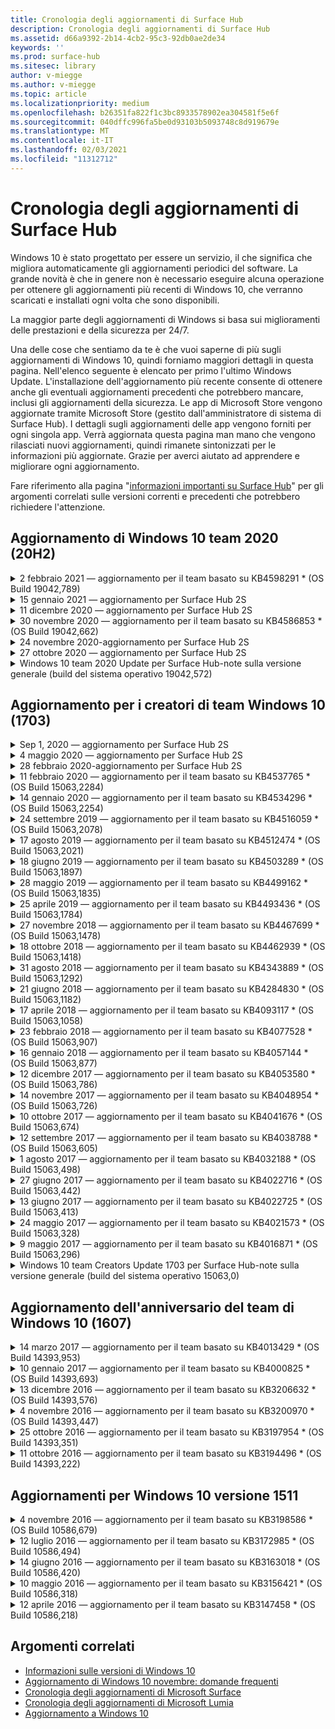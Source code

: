 ```yaml
---
title: Cronologia degli aggiornamenti di Surface Hub
description: Cronologia degli aggiornamenti di Surface Hub
ms.assetid: d66a9392-2b14-4cb2-95c3-92db0ae2de34
keywords: ''
ms.prod: surface-hub
ms.sitesec: library
author: v-miegge
ms.author: v-miegge
ms.topic: article
ms.localizationpriority: medium
ms.openlocfilehash: b26351fa822f1c3bc8933578902ea304581f5e6f
ms.sourcegitcommit: 040dffc996fa5be0d93103b5093748c8d919679e
ms.translationtype: MT
ms.contentlocale: it-IT
ms.lasthandoff: 02/03/2021
ms.locfileid: "11312712"
---
```

# Cronologia degli aggiornamenti di Surface Hub

Windows 10 è stato progettato per essere un servizio, il che significa che migliora automaticamente gli aggiornamenti periodici del software. La grande novità è che in genere non è necessario eseguire alcuna operazione per ottenere gli aggiornamenti più recenti di Windows 10, che verranno scaricati e installati ogni volta che sono disponibili.

La maggior parte degli aggiornamenti di Windows si basa sui miglioramenti delle prestazioni e della sicurezza per 24/7.

Una delle cose che sentiamo da te è che vuoi saperne di più sugli aggiornamenti di Windows 10, quindi forniamo maggiori dettagli in questa pagina. Nell'elenco seguente è elencato per primo l'ultimo Windows Update. L'installazione dell'aggiornamento più recente consente di ottenere anche gli eventuali aggiornamenti precedenti che potrebbero mancare, inclusi gli aggiornamenti della sicurezza. Le app di Microsoft Store vengono aggiornate tramite Microsoft Store (gestito dall'amministratore di sistema di Surface Hub). I dettagli sugli aggiornamenti delle app vengono forniti per ogni singola app.
Verrà aggiornata questa pagina man mano che vengono rilasciati nuovi aggiornamenti, quindi rimanete sintonizzati per le informazioni più aggiornate. Grazie per averci aiutato ad apprendere e migliorare ogni aggiornamento.

Fare riferimento alla pagina "[informazioni importanti su Surface Hub](https://support.microsoft.com/products/surface-devices/surface-hub)" per gli argomenti correlati sulle versioni correnti e precedenti che potrebbero richiedere l'attenzione.

## Aggiornamento di Windows 10 team 2020 (20H2)

<details>
<summary>2 febbraio 2021 — aggiornamento per il team basato su KB4598291 * (OS Build 19042,789)</summary>

Questo aggiornamento per Surface Hub include miglioramenti della qualità e correzioni per la sicurezza. Gli aggiornamenti principali per Surface Hub, non già descritti nella [cronologia degli aggiornamenti di Windows 10](https://support.microsoft.com/help/4581839/windows-10-update-history), includono:

* Correzione che consente la sincronizzazione del calendario con Exchange per funzionare quando l'UPN dell'account del dispositivo non è uguale al relativo SMTP.
* Aggiunge la possibilità per gli amministratori di disabilitare l'uso dell'autenticazione moderna durante la sincronizzazione del calendario con Exchange.
* Assicura che agli utenti di Surface Hub non venga chiesto di immettere le credenziali del proxy dopo che è stata abilitata la funzionalità "Usa credenziali account dispositivo".
* Risolve un problema in cui i controlli di aggiornamento di Windows Update e Store non vengono mai completati se è in uso un proxy che richiede l'autenticazione.
* Migliora l'affidabilità dell'app Connect durante gli scenari di ingestione cablata.

Fare riferimento alla guida per l' [amministratore di Surface Hub](https://docs.microsoft.com/surface-hub/) per abilitare/disabilitare le funzionalità e i servizi del dispositivo. *[KB4598291](https://support.microsoft.com/help/4598291)
</details>

<details>
<summary>15 gennaio 2021 — aggiornamento per Surface Hub 2S</summary>

Questo aggiornamento è specifico di Surface Hub 2S e fornisce gli aggiornamenti del driver e del firmware descritti di seguito:

* Aggiornamento del firmware di Surface SMC-3.93.139.0
* Aggiornamento di Surface UEFI-694.3473.768.0
</details>

<details>
<summary>11 dicembre 2020 — aggiornamento per Surface Hub 2S</summary>

Questo aggiornamento è specifico di Surface Hub 2S e fornisce gli aggiornamenti del driver e del firmware descritti di seguito:

* Aggiornamento del firmware di Surface SMC-3.92.139.0
* Aggiornamento di Surface UEFI-694.3447.768.0
</details>

<details>
<summary>30 novembre 2020 — aggiornamento per il team basato su KB4586853 * (OS Build 19042,662)</summary>

Questo aggiornamento per Surface Hub include miglioramenti della qualità e correzioni per la sicurezza. Gli aggiornamenti principali per Surface Hub, non già descritti nella [cronologia degli aggiornamenti di Windows 10](https://support.microsoft.com/help/4581839/windows-10-update-history), includono:

* Aggiornare la pagina delle impostazioni di privacy per specificare altre opzioni.
* Correzione che garantisce che la pulizia della sessione finale rimuova completamente tutti i dati correlati al cromo Edge.
* Risolve un problema in cui le riunioni già avviate non sono visualizzate nella schermata di benvenuto/Start.
* Risolve un problema con il ripristino del cloud per le impostazioni locali non en-US.
* Skype for Business
  * Migliora le prestazioni audio direzionali.
  * Riduzione del "tocco penna" quando si usa la penna durante le chiamate Skype for business.
* Migliora l'affidabilità quando si entra in un programma Windows Insider.
* Migliora l'affidabilità di Windows Team Shell.

Fare riferimento alla guida per l' [amministratore di Surface Hub](https://docs.microsoft.com/surface-hub/) per abilitare/disabilitare le funzionalità e i servizi del dispositivo. *[KB4586853](https://support.microsoft.com/help/4586853)
</details>

<details>
<summary>24 novembre 2020-aggiornamento per Surface Hub 2S</summary>

Questo aggiornamento è specifico di Surface Hub 2S e fornisce gli aggiornamenti del driver e del firmware descritti di seguito:

* Aggiornamento del firmware di Surface SMC-3.91.139.0
  * Migliorare l'affidabilità di standby connessa.
* Aggiornamento del firmware per Surface Touch-3.91.139.0
  * Migliorare la risposta al tocco di standby connessa.
* Aggiornamento del firmware audio di Surface USB-3.91.139.0
* Aggiornamento del firmware della penna di superficie-3.91.139.0
</details>

<details>
<summary>27 ottobre 2020 — aggiornamento per Surface Hub 2S</summary>

Questo aggiornamento è specifico di Surface Hub 2S e fornisce gli aggiornamenti del driver e del firmware descritti di seguito:

* Aggiornamento del firmware dell'aggregatore di Surface System-4.14.139.0
* Aggiornamento di Surface UEFI-694.3386.768.0
</details>

<details>
<summary>Windows 10 team 2020 Update per Surface Hub-note sulla versione generale (build del sistema operativo 19042,572)</summary>

Questo aggiornamento per Surface Hub include miglioramenti della qualità e correzioni per la sicurezza. Gli aggiornamenti delle chiavi di Surface Hub, non già descritti nella [cronologia degli aggiornamenti di Windows 10](https://support.microsoft.com/help/4581839/windows-10-update-history), sono indicati nella pagina "Novità di[windows 10 team 2020 Update](https://docs.microsoft.com/surface-hub/surface-hub-2020-update-whats-new)".

Per altre informazioni sulla disponibilità degli aggiornamenti per area geografica, metodo di distribuzione e tipo di dispositivo, vedere la pagina "[installare Windows 10 Team 2020 Update](https://docs.microsoft.com/surface-hub/surface-hub-2020-update)".
</details>

## Aggiornamento per i creatori di team Windows 10 (1703)

<details>
<summary>Sep 1, 2020 — aggiornamento per Surface Hub 2S</summary>

Questo aggiornamento è specifico di Surface Hub 2S e fornisce gli aggiornamenti del driver e del firmware descritti di seguito:

* Aggiornamento del firmware di Surface SMC-1.177.139.0
  * Migliora gli scenari di ripristino del campo.
* Aggiornamento del firmware di Surface SSD-5.14.139.0
  * Migliora la stabilità del sistema.
* Driver hub di Surface Serial-9.40.139.0
  * Migliora la stabilità del sistema.
</details>

<details>
<summary>4 maggio 2020 — aggiornamento per Surface Hub 2S</summary>

Questo aggiornamento è specifico di Surface Hub 2S e fornisce gli aggiornamenti del driver e del firmware descritti di seguito:

* Driver audio per Surface USB-15.3.6.0
  * Migliora le prestazioni audio direzionali.
* Driver audio per la visualizzazione Intel (R)-10.27.0.5
  * Migliora gli scenari di condivisione dello schermo.
* Driver di grafica Intel (R)-26.20.100.7263
  * Migliora la stabilità del sistema.
* Driver di sistema Surface-1.7.139.0
  * Migliora la stabilità del sistema.
* Aggiornamento del firmware di Surface SMC-1.176.139.0
  * Migliora la stabilità del sistema.
</details>

<details>
<summary>28 febbraio 2020-aggiornamento per Surface Hub 2S</summary>

Questo aggiornamento è specifico di Surface Hub 2S e fornisce gli aggiornamenti del driver e del firmware descritti di seguito:

* Driver di integrazione della superficie-13.46.139.0 
  * Migliora gli scenari di luminosità dello schermo.
* Driver di interfaccia di Intel (R) Management Engine-1914.12.0.1256
  * Migliora la stabilità del sistema.
* Aggiornamento del firmware di Surface SMC-1.161.139.0
  * Migliora le prestazioni della batteria della penna.
* Aggiornamento di Surface UEFI-694.2938.768.0
  * Migliora la stabilità del sistema.
</details>

<details>
<summary>11 febbraio 2020 — aggiornamento per il team basato su KB4537765 * (OS Build 15063,2284)</summary>

Questo aggiornamento per Surface Hub include miglioramenti della qualità e correzioni per la sicurezza. Gli aggiornamenti principali per Surface Hub, non già descritti nella [cronologia degli aggiornamenti di Windows 10](https://support.microsoft.com/help/4018124/windows-10-update-history), includono:

* Risolve un problema in cui l'hub 2S non può essere sentito bene dagli altri partecipanti durante le chiamate Skype for business.
* Migliora l'affidabilità per alcuni scenari di utilizzo della lingua araba, ebraica e di altro linguaggio RTL in Surface Hub.

Fare riferimento alla guida per l' [amministratore di Surface Hub](https://docs.microsoft.com/surface-hub/) per abilitare/disabilitare le funzionalità e i servizi del dispositivo.
*[KB4537765](https://support.microsoft.com/help/4537765)
</details>

<details>
<summary>14 gennaio 2020 — aggiornamento per il team basato su KB4534296 * (OS Build 15063,2254)</summary>

Questo aggiornamento per Surface Hub include miglioramenti della qualità e correzioni per la sicurezza. Gli aggiornamenti principali per Surface Hub, non già descritti nella [cronologia degli aggiornamenti di Windows 10](https://support.microsoft.com/help/4018124/windows-10-update-history), includono:

* Risolve un problema con la raccolta di log per Microsoft Surface Hub 2S.

Fare riferimento alla guida per l' [amministratore di Surface Hub](https://docs.microsoft.com/surface-hub/) per abilitare/disabilitare le funzionalità e i servizi del dispositivo.
*[KB4534296](https://support.microsoft.com/help/4534296)
</details>

<details>
<summary>24 settembre 2019 — aggiornamento per il team basato su KB4516059 * (OS Build 15063,2078)</summary>

Questo aggiornamento per Surface Hub include miglioramenti della qualità e correzioni per la sicurezza. Gli aggiornamenti principali per Surface Hub, non già descritti nella [cronologia degli aggiornamenti di Windows 10](https://support.microsoft.com/help/4018124/windows-10-update-history), includono:

 * Aggiornare la pagina impostazioni di ripristino di Surface Hub 2S per riflettere accuratamente le opzioni di ripristino.
 * Aggiornare la schermata iniziale di Surface Hub 2S per migliorare la riconoscibilità del dispositivo.
 * È stato risolto un problema con la visualizzazione in modo non corretto dello sfondo di Windows Team Shell.
 * È stato risolto un problema con la persistenza del layout del menu Start quando è stato configurato tramite MDM.
 * È stato risolto un problema in Microsoft Edge che si verifica quando si esplorano alcuni siti Web interni.
 * È stato risolto un problema in Skype for business che si verifica quando si presenta in modalità schermo intero.

Fare riferimento alla guida per l' [amministratore di Surface Hub](https://docs.microsoft.com/surface-hub/) per abilitare/disabilitare le funzionalità e i servizi del dispositivo.
*[KB4503289](https://support.microsoft.com/help/4503289)
</details>

<details>
<summary>17 agosto 2019 — aggiornamento per il team basato su KB4512474 * (OS Build 15063,2021)</summary>

Questo aggiornamento per Surface Hub include miglioramenti della qualità e correzioni per la sicurezza. Gli aggiornamenti principali per Surface Hub, non già descritti nella [cronologia degli aggiornamenti di Windows 10](https://support.microsoft.com/help/4018124/windows-10-update-history), includono:

 * Assicura che il video su Hub 2S sia impostato su "Duplica".
 * Migliora l'affidabilità per alcuni scenari di utilizzo della lingua araba in Surface Hub.

Fare riferimento alla guida per l' [amministratore di Surface Hub](https://docs.microsoft.com/surface-hub/) per abilitare/disabilitare le funzionalità e i servizi del dispositivo.
*[KB4503289](https://support.microsoft.com/help/4503289)
 </details>

<details>
<summary>18 giugno 2019 — aggiornamento per il team basato su KB4503289 * (OS Build 15063,1897)</summary>

Questo aggiornamento per Surface Hub include miglioramenti della qualità e correzioni per la sicurezza. Gli aggiornamenti principali per Surface Hub, non già descritti nella [cronologia degli aggiornamenti di Windows 10](https://support.microsoft.com/help/4018124/windows-10-update-history), includono:

* Risolve un problema che impedisce a un utente di accedere a un dispositivo Microsoft Surface Hub con un account di Azure Active Directory. Questo problema si verifica perché una sessione precedente non è terminata correttamente.
* Aggiunge il supporto per le connessioni TLS 1,2 ai provider di identità e Exchange negli scenari di configurazione dell'account del dispositivo.
* Correzioni per migliorare l'affidabilità dell'app di diagnostica hardware in hub 2S. 
* Correzione per migliorare la coerenza dell'esperienza di configurazione della prima esecuzione in hub 2S. 

Fare riferimento alla guida per l' [amministratore di Surface Hub](https://docs.microsoft.com/surface-hub/) per abilitare/disabilitare le funzionalità e i servizi del dispositivo.
*[KB4503289](https://support.microsoft.com/help/4503289)
</details>

<details>
<summary>28 maggio 2019 — aggiornamento per il team basato su KB4499162 * (OS Build 15063,1835)</summary>

Questo aggiornamento per Surface Hub include miglioramenti della qualità e correzioni per la sicurezza. Gli aggiornamenti principali per Surface Hub, non già descritti nella [cronologia degli aggiornamenti di Windows 10](https://support.microsoft.com/help/4018124/windows-10-update-history), includono:

* Assicura che agli utenti di Surface Hub non venga chiesto di immettere le credenziali del proxy dopo che è stata abilitata la funzionalità "Usa credenziali account dispositivo".
* Risolve un problema in cui le connessioni Skype non riescono periodicamente perché l'audio/video non usa il proxy corretto.
* Aggiunge il supporto per TLS 1,2 in Skype for business.
* Risolve un errore di connessione SIP nel client Skype quando il server Skype ha disabilitato TLS 1,0 o TLS 1,1.

Fare riferimento alla guida per l' [amministratore di Surface Hub](https://docs.microsoft.com/surface-hub/) per abilitare/disabilitare le funzionalità e i servizi del dispositivo.
*[KB4499162](https://support.microsoft.com/help/4499162)
</details>

<details>
<summary>25 aprile 2019 — aggiornamento per il team basato su KB4493436 * (OS Build 15063,1784)</summary>

Questo aggiornamento per Surface Hub include miglioramenti della qualità e correzioni per la sicurezza. Gli aggiornamenti principali per Surface Hub, non già descritti nella [cronologia degli aggiornamenti di Windows 10](https://support.microsoft.com/help/4018124/windows-10-update-history), includono:

* Risolve i problemi di sincronizzazione video e audio con alcuni dispositivi USB connessi all'hub Surface.

Fare riferimento alla guida per l' [amministratore di Surface Hub](https://docs.microsoft.com/surface-hub/) per abilitare/disabilitare le funzionalità e i servizi del dispositivo.
*[KB4493436](https://support.microsoft.com/help/4493436)
</details>

<details>
<summary>27 novembre 2018 — aggiornamento per il team basato su KB4467699 * (OS Build 15063,1478)</summary>

Questo aggiornamento per Surface Hub include miglioramenti della qualità e correzioni per la sicurezza. Gli aggiornamenti principali per Surface Hub, non già descritti nella [cronologia degli aggiornamenti di Windows 10](https://support.microsoft.com/help/4018124/windows-10-update-history), includono:

* Risolve un problema che impedisce ad alcuni utenti di Signing-In di "riunioni e file personali".

Fare riferimento alla guida per l' [amministratore di Surface Hub](https://docs.microsoft.com/surface-hub/) per abilitare/disabilitare le funzionalità e i servizi del dispositivo.
*[KBKB4467699](https://support.microsoft.com/help/KB4467699)
</details>

<details>
<summary>18 ottobre 2018 — aggiornamento per il team basato su KB4462939 * (OS Build 15063,1418)</summary>

Questo aggiornamento per Surface Hub include miglioramenti della qualità e correzioni per la sicurezza. Gli aggiornamenti principali per Surface Hub, non già descritti nella [cronologia degli aggiornamenti di Windows 10](https://support.microsoft.com/help/4018124/windows-10-update-history), includono:

* Correzioni per Skype for business: 
  * Risolve il problema di connessione Skype for business durante la ripresa da Sleep
  * Risolve il problema della connessione di rete Skype for business, quando il dispositivo è connesso a Internet
  * Risolve l'arresto anomalo di Skype for business durante la ricerca di utenti dalla directory
* Risolve il problema in cui l'hub riporta erroneamente "nessuna connessione Internet" in ambienti proxy aziendali.
* È stata implementata una funzionalità che consente ai clienti di eseguire l'operazione in una nuova esperienza lavagna.

Fare riferimento alla guida per l' [amministratore di Surface Hub](https://docs.microsoft.com/surface-hub/) per abilitare/disabilitare le funzionalità e i servizi del dispositivo.
*[KB4462939](https://support.microsoft.com/help/4462939)
</details>

<details>
<summary>31 agosto 2018 — aggiornamento per il team basato su KB4343889 * (OS Build 15063,1292)</summary>

Questo aggiornamento per Surface Hub include miglioramenti della qualità e correzioni per la sicurezza. Gli aggiornamenti principali per Surface Hub, non già descritti nella [cronologia degli aggiornamenti di Windows 10](https://support.microsoft.com/help/4018124/windows-10-update-history), includono:

* Aggiunge il supporto per Microsoft Teams
* Risolve il problema di gestione delle attività con la registrazione di Intune
* Consente agli amministratori di disabilitare la messaggistica istantanea e i servizi di posta elettronica per l'hub
* Ulteriori correzioni di bug e miglioramenti dell'affidabilità per l'app di Surface Hub Skype for business

Fare riferimento alla guida per l' [amministratore di Surface Hub](https://docs.microsoft.com/surface-hub/) per abilitare/disabilitare le funzionalità e i servizi del dispositivo.
*[KB4343889](https://support.microsoft.com/help/4343889)
</details>

<details>
<summary>21 giugno 2018 — aggiornamento per il team basato su KB4284830 * (OS Build 15063,1182)</summary>

Questo aggiornamento per Surface Hub include miglioramenti della qualità e correzioni per la sicurezza. Gli aggiornamenti principali per Surface Hub, non già descritti nella [cronologia degli aggiornamenti di Windows 10](https://support.microsoft.com/help/4018124/windows-10-update-history), includono:

* Modifica della telemetria per il supporto dei requisiti di PILR in EMEA

Fare riferimento alla guida per l' [amministratore di Surface Hub](https://docs.microsoft.com/surface-hub/) per abilitare/disabilitare le funzionalità e i servizi del dispositivo.
*[KB4284830](https://support.microsoft.com/help/KB4284830)
</details>

<details>
<summary>17 aprile 2018 — aggiornamento per il team basato su KB4093117 * (OS Build 15063,1058)</summary>

Questo aggiornamento per Surface Hub include miglioramenti della qualità e correzioni per la sicurezza. Gli aggiornamenti principali per Surface Hub, non già descritti nella [cronologia degli aggiornamenti di Windows 10](https://support.microsoft.com/help/4018124/windows-10-update-history), includono:

* Risolve un problema di proiezione cablata
* Abilita l'aggiornamento in blocco per determinati criteri MDM (Mobile Device Management)
* Risolve il problema con il telefono con chiamate internazionali
* Risolvere i problemi di risoluzione delle immagini quando 2 hub di Surface si uniscono alla stessa riunione
* Risolve l'errore di gestione dei certificati OMS (Operations Management Suite)
* Risolve un problema di sicurezza quando si pulisce alla fine di una sessione
* Indirizzi Miracast problema, quando Surface Hub viene specificato per i canali da 149 a 165
  * I canali da 149 a 165 continueranno a essere inutilizzabili in Europa, Giappone o Israele a causa di normative governative regionali

Fare riferimento alla guida per l' [amministratore di Surface Hub](https://docs.microsoft.com/surface-hub/) per abilitare/disabilitare le funzionalità e i servizi del dispositivo.
*[KB4093117](https://support.microsoft.com/help/4093117)
</details>

<details>
<summary>23 febbraio 2018 — aggiornamento per il team basato su KB4077528 * (OS Build 15063,907)</summary>

Questo aggiornamento per Surface Hub include miglioramenti della qualità e correzioni per la sicurezza. Gli aggiornamenti principali per Surface Hub, non già descritti nella [cronologia degli aggiornamenti di Windows 10](https://support.microsoft.com/help/4018124/windows-10-update-history), includono:

* Risolto un problema per cui le impostazioni MDM non venivano applicate correttamente
* Processo di pulizia migliorato

Fare riferimento alla guida per l' [amministratore di Surface Hub](https://docs.microsoft.com/surface-hub/) per abilitare/disabilitare le funzionalità e i servizi del dispositivo.
*[KB4077528](https://support.microsoft.com/help/4077528)
</details>

<details>
<summary>16 gennaio 2018 — aggiornamento per il team basato su KB4057144 * (OS Build 15063,877)</summary>

Questo aggiornamento per Surface Hub include miglioramenti della qualità e correzioni per la sicurezza. Gli aggiornamenti principali per Surface Hub, non già descritti nella [cronologia degli aggiornamenti di Windows 10](https://support.microsoft.com/help/4018124/windows-10-update-history), includono:

* Aggiunge la possibilità di gestire il layout di riquadro del menu Start tramite MDM
* Correzione di bug MDM sulla configurazione della rotazione delle password

Fare riferimento alla guida per l' [amministratore di Surface Hub](https://docs.microsoft.com/surface-hub/) per abilitare/disabilitare le funzionalità e i servizi del dispositivo.
*[KB4057144](https://support.microsoft.com/help/4057144)
</details>

<details>
<summary>12 dicembre 2017 — aggiornamento per il team basato su KB4053580 * (OS Build 15063,786)</summary>

Questo aggiornamento per Surface Hub include miglioramenti della qualità e correzioni per la sicurezza. Gli aggiornamenti principali per Surface Hub, non già descritti nella [cronologia degli aggiornamenti di Windows 10](https://support.microsoft.com/help/4018124/windows-10-update-history), includono:

* Risolve i flash video della fotocamera (strappi o sfarfallio) durante le chiamate Skype for business
* Risolve il problema di ID SSD centro notifiche

Fare riferimento alla guida per l' [amministratore di Surface Hub](https://docs.microsoft.com/surface-hub/) per abilitare/disabilitare le funzionalità e i servizi del dispositivo.
*[KB4053580](https://support.microsoft.com/help/4053580)
</details>

<details>
<summary>14 novembre 2017 — aggiornamento per il team basato su KB4048954 * (OS Build 15063,726)</summary>

Questo aggiornamento per Surface Hub include miglioramenti della qualità e correzioni per la sicurezza. Gli aggiornamenti principali per Surface Hub, non già descritti nella [cronologia degli aggiornamenti di Windows 10](https://support.microsoft.com/help/4018124/windows-10-update-history), includono:

* Aggiornamento delle funzionalità che consente ai clienti di abilitare l'autenticazione di rete cablata 802.1 x usando i criteri MDM.
* Un aggiornamento delle caratteristiche che consente agli utenti di selezionare dinamicamente un'applicazione di loro scelta quando si apre un file.
* Correzione che garantisce che la pulizia della sessione finale rimuova completamente tutte le connessioni tra l'account dell'utente e il dispositivo.
* Correzione delle prestazioni che migliora il tempo di pulizia e il tempo di connessione Miracast.
* Introduce un facile utilizzo dell'autenticazione durante le riunioni ad-Garrett.
* Correzione che consente ai componenti del servizio di usare lo stesso proxy configurato in tutto il dispositivo.
* Riduce e protegge in modo più completo la telemetria trasmessa dal dispositivo, riducendo l'utilizzo della larghezza di banda.
* Consente a una funzionalità che consente agli utenti di inviare un feedback a Microsoft dopo la conclusione di una riunione.

Fare riferimento alla guida per l' [amministratore di Surface Hub](https://docs.microsoft.com/surface-hub/) per abilitare/disabilitare le funzionalità e i servizi del dispositivo.
*[KB4048954](https://support.microsoft.com/help/4048954)
</details>

<details>
<summary>10 ottobre 2017 — aggiornamento per il team basato su KB4041676 * (OS Build 15063,674)</summary>

Questo aggiornamento per Surface Hub include miglioramenti della qualità e correzioni per la sicurezza. Gli aggiornamenti principali per Surface Hub, non già descritti nella [cronologia degli aggiornamenti di Windows 10](https://support.microsoft.com/help/4018124/windows-10-update-history), includono:

* Skype for Business
  * Risolve il problema che richiede il riavvio di un dispositivo durante la ripresa dal sonno.
  * Risolve un problema per cui i contatti esterni non sono stati risolti tramite l'account Hub Skype online.
* PowerPoint
  * Risolve un problema in cui alcune presentazioni di PowerPoint non si proiettano in hub.
* Generale
  * Risolvere il problema per cui non è stato possibile disabilitare la porta USB dall'amministratore di sistema.

*[KB4041676](https://support.microsoft.com/help/4041676)
</details>

<details>
<summary>12 settembre 2017 — aggiornamento per il team basato su KB4038788 * (OS Build 15063,605) </summary>

Questo aggiornamento per Surface Hub include miglioramenti della qualità e correzioni per la sicurezza. Gli aggiornamenti principali per Surface Hub, non già descritti nella [cronologia degli aggiornamenti di Windows 10](https://support.microsoft.com/help/4018124/windows-10-update-history), includono:

* Sicurezza
  * Risolve il problema con BitLocker quando il dispositivo viene riattivato dalla sospensione.
* Generale
  * Riduce la frequenza/quantità di telemetria per l'integrità del dispositivo e migliora le prestazioni del sistema.
  * Risolve un problema che impediva al dispositivo di raccogliere i registri di sistema.

*[KB4038788](https://support.microsoft.com/help/4038788)
</details>

<details>
<summary>1 agosto 2017 — aggiornamento per il team basato su KB4032188 * (OS Build 15063,498)</summary>

* Skype for Business 
  * Risolve il problema Sign-In di Skype for business, che richiedono Riprova o riavvia il sistema.
  * Risolve il tempo di riunione di Skype for business che viene visualizzato in modo non corretto.
  * Correzioni per migliorare l'affidabilità degli hub di Surface per Skype for business.

*[KB4032188](https://support.microsoft.com/help/4032188)
</details>

<details>
<summary>27 giugno 2017 — aggiornamento per il team basato su KB4022716 * (OS Build 15063,442)</summary>

Questo aggiornamento per Surface Hub include miglioramenti della qualità e correzioni per la sicurezza. Gli aggiornamenti principali per Surface Hub, non già descritti nella [cronologia degli aggiornamenti di Windows 10](https://support.microsoft.com/help/4018124/windows-10-update-history), includono:

* L'indirizzo del driver NVIDIA si arresta in modo anomalo e può richiedere il blocco di Surface Hub di 84, che richiede un riavvio manuale.
* Risolto un problema per cui alcune app non vengono avviate in un hub di Surface di 84.

*[KB4022716](https://support.microsoft.com/help/4022716)
</details>

<details>
<summary>13 giugno 2017 — aggiornamento per il team basato su KB4022725 * (OS Build 15063,413)</summary>

Questo aggiornamento per Surface Hub include miglioramenti della qualità e correzioni per la sicurezza. Gli aggiornamenti principali per Surface Hub, non già descritti nella [cronologia degli aggiornamenti di Windows 10](https://support.microsoft.com/help/4018124/windows-10-update-history), includono:

* Generale
  * Problemi di eliminazione dell'input penna risolti con le penne
  * Risolto il problema causando il tempo esteso alla riunione "cleanup"

*[KB4022725](https://support.microsoft.com/help/4022725)
</details>

<details>
<summary>24 maggio 2017 — aggiornamento per il team basato su KB4021573 * (OS Build 15063,328)</summary>

Questo aggiornamento per Surface Hub include miglioramenti della qualità e correzioni per la sicurezza. Gli aggiornamenti principali per Surface Hub, non già descritti nella [cronologia degli aggiornamenti di Windows 10](https://support.microsoft.com/help/4018124/windows-10-update-history), includono:

* Generale
  * Problema risolto con la conservazione delle impostazioni proxy durante il problema di aggiornamento

*[KB4021573](https://support.microsoft.com/help/4021573)
</details>

<details>
<summary>9 maggio 2017 — aggiornamento per il team basato su KB4016871 * (OS Build 15063,296)</summary>

Questo aggiornamento per Surface Hub include miglioramenti della qualità e correzioni per la sicurezza. Gli aggiornamenti principali per Surface Hub, non già descritti nella [cronologia degli aggiornamenti di Windows 10](https://support.microsoft.com/help/4018124/windows-10-update-history), includono:

* Generale
  * Problema del ciclo di sospensione/riattivazione risolto
  * Risolti diversi problemi di ripristino e recupero
  * Problema della scheda cronologia aggiornamenti risolti
  * Problema di avvio del servizio Miracast risolto
* App
  * Errore di aggiornamento pacchetto dell'app risolto

*[KB4016871](https://support.microsoft.com/help/4016871)
</details>

<details>
<summary>Windows 10 team Creators Update 1703 per Surface Hub-note sulla versione generale (build del sistema operativo 15063,0)</summary>

Questo aggiornamento per Surface Hub include miglioramenti della qualità e correzioni per la sicurezza. Gli aggiornamenti principali per Surface Hub, non già descritti nella [cronologia degli aggiornamenti di Windows 10](https://support.microsoft.com/help/4018124/windows-10-update-history), includono:

* Evoluzione dell'esperienza dello schermo di grandi dimensioni 
  * È stato migliorato il carosello delle riunioni in benvenuto e inizio
  * Partecipare alle riunioni e terminare la sessione direttamente dal menu Start
  * Le app possono usare più dello schermo durante una sessione
  * Controlli Skype semplificati
  * Meccanismi migliorati per fornire feedback
* Accedere al contenuto personale *
  * Single Sign-on personale da Welcome o Start
  * Partecipare alle riunioni e terminare la sessione direttamente dal menu Start
  * Accedere ai file personali tramite OneDrive for business direttamente dall'inizio
  * Accesso a un partecipante prepopolato
  * Flussi di autenticazione semplificati con l'app "Authenticator" * *
* Distribuzione & gestibilità 
  * Esperienza di configurazione semplificata tramite il provisioning bulk
  * Servizio recupero dispositivi basato su cloud
  * Supporto del certificato client aziendale
  * Supporto delle credenziali proxy migliorate
  * Supporto della configurazione di Skype Quality of Service (QoS) aggiunto e/Improved
  * Aggiunta della possibilità di impostare il volume di dispositivo predefinito nelle impostazioni
  * Supporto MDM migliorato per [le impostazioni](https://docs.microsoft.com/surface-hub/remote-surface-hub-management) di Surface Hub
* Sicurezza migliorata 
  * Aggiunta della possibilità di limitare le unità USB solo a BitLocker
  * Aggiunta della possibilità di disabilitare le porte USB tramite MDM
  * Aggiunta la possibilità di disabilitare la funzionalità "Riprendi sessione" in timeout
  * Aggiunta del supporto 802.1 x cablato
* Audio e proiezione
  * Miglioramenti del Dolby audio "Human speaker"
  * Riduci "tocco penna" quando si usa la penna durante le chiamate Skype for business
  * Aggiunto il supporto per le connessioni di infrastruttura Miracast
* Correzioni di affidabilità e prestazioni
  * Risolti diversi problemi di ripristino e recupero
  * Problema di autenticazione di Exchange Hub risolto quando si utilizzano i certificati client
  * Migliorata Wi-Fi la connessione di rete e la stabilità delle credenziali
  * Risolto il problema dell'audio Miracast e della sincronizzazione durante la riproduzione di video
  * Impostazione inclusa per disabilitare il comportamento di connessione automatica

* La funzionalità Single Sign-in richiede l'uso di Office365 e OneDrive for business * * fare riferimento alla guida per gli amministratori per i requisiti di servizio

</details>

## Aggiornamento dell'anniversario del team di Windows 10 (1607)

<details>
<summary>14 marzo 2017 — aggiornamento per il team basato su KB4013429 * (OS Build 14393,953)</summary>

Questo aggiornamento per Surface Hub include miglioramenti della qualità e correzioni per la sicurezza. Gli aggiornamenti principali per Surface Hub, non già descritti nella [cronologia degli aggiornamenti di Windows 10](https://support.microsoft.com/help/4018124/windows-10-update-history), includono:

* Generale
  * Correzione della sicurezza per Esplora file per impedire l'esplorazione di percorsi di file con restrizioni
* Skype for Business
  * Correggere la latenza durante la condivisione dello schermo basata su desktop remoto

*[KB4013429](https://support.microsoft.com/help/4013429)
</details>

<details>
<summary>10 gennaio 2017 — aggiornamento per il team basato su KB4000825 * (OS Build 14393,693)</summary>

Questo aggiornamento per Surface Hub include miglioramenti della qualità e correzioni per la sicurezza. Gli aggiornamenti principali per Surface Hub, non già descritti nella [cronologia degli aggiornamenti di Windows 10](https://support.microsoft.com/help/4018124/windows-10-update-history), includono:

* Abilitazione della selezione dei layout di tastiera di 106/109 per l'uso con le tastiere giapponesi fisiche

*[KB4000825](https://support.microsoft.com/help/4000825)
</details>

<details>
<summary>13 dicembre 2016 — aggiornamento per il team basato su KB3206632 * (OS Build 14393,576)</summary>

Questo aggiornamento per Surface Hub include miglioramenti della qualità e correzioni per la sicurezza. Gli aggiornamenti principali per Surface Hub, non già descritti nella [cronologia degli aggiornamenti di Windows 10](https://support.microsoft.com/help/4018124/windows-10-update-history), includono:

* Risolve il problema della distorsione audio della connessione cablata

*[KB3206632](https://support.microsoft.com/help/3206632)
</details>

<details>
<summary>4 novembre 2016 — aggiornamento per il team basato su KB3200970 * (OS Build 14393,447)</summary>

Questo aggiornamento per l'aggiornamento dell'anniversario del team di Windows 10 (versione 1607) per Surface Hub include miglioramenti della qualità e correzioni della sicurezza. Gli aggiornamenti principali per Surface Hub, non già descritti nella [cronologia degli aggiornamenti di Windows 10](https://support.microsoft.com/help/4018124/windows-10-update-history), includono:

* Correzioni di bug di Skype for business per migliorare l'affidabilità

*[KB3200970](https://support.microsoft.com/help/3200970)
</details>

<details>
<summary>25 ottobre 2016 — aggiornamento per il team basato su KB3197954 * (OS Build 14393,351)</summary>

Questo aggiornamento per Surface Hub include miglioramenti della qualità e correzioni per la sicurezza. Gli aggiornamenti principali per Surface Hub, non già descritti nella [cronologia degli aggiornamenti di Windows 10](https://support.microsoft.com/help/4018124/windows-10-update-history), includono:

* Abilitazione della nuova funzionalità Sleep in OS e BIOS per ridurre il consumo di energia dell'hub Surface e migliorare l'affidabilità a lungo termine
* Generale
  * Risolve gli scenari in cui la tastiera su schermo a volte non viene visualizzata
  * Risolve il turno di applicazione lavagna che si verifica occasionalmente durante l'apertura di una riunione pianificata
  * Risolve il problema che impedisce agli amministratori di modificare la password di amministratore locale, dopo che il dispositivo è stato reimpostato
  * Problema di risoluzione del BIOS modifica con il rilevamento della barra di stato durante il ripristino del dispositivo
  * Aggiornamento UEFI per risolvere i problemi di spegnimento

*[KB3197954](https://support.microsoft.com/help/3197954)
</details>

<details>
<summary>11 ottobre 2016 — aggiornamento per il team basato su KB3194496 * (OS Build 14393,222)</summary>

Questo aggiornamento porta l'aggiornamento dell'anniversario del team di Windows 10 a Surface Hub e include miglioramenti della qualità e correzioni della sicurezza. Il dispositivo sarà in esecuzione Windows 10 versione 1607 dopo l'installazione. Gli aggiornamenti principali per Surface Hub, non già descritti nella [cronologia degli aggiornamenti di Windows 10](https://support.microsoft.com/help/4018124/windows-10-update-history), includono:

* Skype for Business
  * Miglioramenti delle prestazioni quando si partecipa a riunioni, inclusi i problemi quando si partecipa a una riunione con gli account federati
  * Supporto per la condivisione dello schermo basato su video (VBSS) ora disponibile in Skype for business per Surface Hub
  * Disconnessione risolta dopo 5 minuti di un problema di tempo di inattività
  * Errore di condivisione dello schermo di Skype hub-to-Hub risolto
  * Miglioramenti apportati a Skype video, tra cui:
    * Perdita di video durante la riunione con più relatori video
    * Ritaglio video durante le chiamate
    * Il video della chiamata in uscita non viene visualizzato per altri partecipanti
  * Problema risolto con l'errore di accesso UPN
  * Problema risolto con il tastierino telefonico durante l'uso delle chiamate SIP (Session Initiation Protocol)
* Lavagna
  * L'utente può ora salvare e richiamare le sessioni di lavagna usando il servizio online di OneDrive (tramite funzionalità di condivisione)
  * Migliorata l'avvio della lavagna quando si rimuove la penna dal Dock
* App
  * App OneDrive preinstallata per l'accesso ai file personali e di lavoro
  * App Foto preinstallate, per visualizzare foto e video
  * App PowerBI preinstallata per visualizzare i dashboard
  * Le app di Office-Word, Excel, PowerPoint-sono tutte abilitate per l'input penna
  * Edge in Surface hub ora supporta i siti Web basati su Flash
* Generale
  * Selezione del dispositivo audio abilitato (per gli hub di superficie collegati con dispositivi audio esterni)
  * Supporto abilitato per HDCP in un connettore di output DisplayPort
  * L'interfaccia utente di sistema cambia in impostazioni per l'ottimizzazione dell'usabilità (fare riferimento alle guide per gli [utenti e gli amministratori](https://www.microsoft.com/surface/support/surface-hub) per ulteriori dettagli)
  * Correzioni di bug e ottimizzazioni delle prestazioni per velocizzare il flusso di accesso di Azure Active Directory
  * Tempi significativamente migliorati per reimpostare e ripristinare un hub Surface
  * L'interfaccia utente di Windows Defender è stata aggiunta all'interno delle impostazioni
  * Tocco di UX migliorato per iniziare
  * Supporto abilitato per una proiezione wireless superiore a 1080p tramite Miracast, su dispositivi supportati
  * Risolto "non c'è connessione Internet" e "gli appuntamenti potrebbero non essere aggiornati" Stati di notifica falsi dall'avvio
  * Maggiore affidabilità della tastiera su schermo
  * Supporto aggiuntivo per la creazione di pacchetti di provisioning di Surface Hub con Windows Imaging & Configuration designer (ICD) e una soluzione migliorata per il monitoraggio degli hub Surface in Operations Management Suite (OMS)

*[KB3194496](https://support.microsoft.com/help/3194496)
</details>

## Aggiornamenti per Windows 10 versione 1511

<details>
<summary>4 novembre 2016 — aggiornamento per il team basato su KB3198586 * (OS Build 10586,679)</summary>

Questo aggiornamento per il team di Windows 10 (versione 1511) a Surface Hub include miglioramenti della qualità e correzioni di sicurezza delineati nella [cronologia degli aggiornamenti di Windows 10](https://support.microsoft.com/help/4018124/windows-10-update-history). Questo aggiornamento non contiene elementi specifici per il mozzo della superficie.

*[KB3198586](https://support.microsoft.com/help/3198586)
</details>

<details>
<summary>12 luglio 2016 — aggiornamento per il team basato su KB3172985 * (OS Build 10586,494)</summary>

Questo aggiornamento include miglioramenti della qualità e correzioni per la sicurezza. In questo aggiornamento non vengono introdotte nuove funzionalità del sistema operativo. Le modifiche chiave specifiche per l'hub Surface (quelle non già incluse nella [cronologia degli aggiornamenti di Windows 10](https://support.microsoft.com/help/4018124/windows-10-update-history)) includono:

* Risolto un problema che causava arresti anomali di sistema Windows
* Risolto un problema che causava un arresto anomalo del bordo
* Risolto un problema che causa un arresto anomalo del servizio
* Risolto un problema per cui alcuni dati dell'app non sono stati rimossi correttamente dopo una sessione
* Driver NFC aggiornato di Broadcom per migliorare le prestazioni NFC
* Driver Marvell Wi-Fi aggiornato per migliorare le prestazioni di Miracast
* Driver Nvidia aggiornato per correggere un bug di visualizzazione in cui 84 "i dispositivi di Surface Hub mostrano contenuto Dim o fuzzy
* Sono stati risolti numerosi problemi di Skype for business, tra cui: 
  * Problema che ha causato la disconnessione di Skype for business durante le riunioni
  * Problema in cui gli utenti non hanno potuto partecipare alle riunioni quando l'organizzatore della riunione era in una configurazione federata
  * Abilitazione della condivisione delle applicazioni Skype for business
  * Problema che ha causato un arresto anomalo dell'applicazione Skype
* Aggiunta di un prompt in "Impostazioni" per informare gli utenti che il sistema operativo può essere danneggiato se il ripristino del dispositivo viene interrotto prima del completamento

*[KB3172985](https://support.microsoft.com/help/3172985)
</details>

<details>
<summary>14 giugno 2016 — aggiornamento per il team basato su KB3163018 * (OS Build 10586,420)</summary>

Questo aggiornamento per Surface Hub include miglioramenti della qualità e correzioni per la sicurezza. In questo aggiornamento non vengono introdotte nuove funzionalità del sistema operativo. Gli aggiornamenti principali per Surface Hub, non già descritti nella [cronologia degli aggiornamenti di Windows 10](https://support.microsoft.com/help/4018124/windows-10-update-history), includono:

* Rilascio vincolato. Vedere il 12 luglio 2016- [KB3172985](https://support.microsoft.com/en-us/help/3172985) (OS Build 10586,494) per i dettagli del pacchetto specifici del mozzo di Surface

*[KB3163018](https://support.microsoft.com/help/3163018)
</details>

<details>
<summary>10 maggio 2016 — aggiornamento per il team basato su KB3156421 * (OS Build 10586,318)</summary>

Questo aggiornamento per Surface Hub include miglioramenti della qualità e correzioni per la sicurezza. In questo aggiornamento non vengono introdotte nuove funzionalità del sistema operativo. Gli aggiornamenti principali per Surface Hub, non già descritti nella [cronologia degli aggiornamenti di Windows 10](https://support.microsoft.com/help/4018124/windows-10-update-history), includono:

* Risolto un problema che impediva l'installazione di alcune app Store (OneDrive)
* Risolto un problema che causava l'interruzione dell'input tocco nelle applicazioni

*[KB3156421](https://support.microsoft.com/help/3156421)
</details>

<details>
<summary>12 aprile 2016 — aggiornamento per il team basato su KB3147458 * (OS Build 10586,218)</summary>

Questo aggiornamento per Surface Hub include miglioramenti della qualità e correzioni per la sicurezza. In questo aggiornamento non vengono introdotte nuove funzionalità del sistema operativo. Gli aggiornamenti principali per Surface Hub, non già descritti nella [cronologia degli aggiornamenti di Windows 10](https://support.microsoft.com/help/4018124/windows-10-update-history), includono:

* Risolto un problema per cui il livello del volume non è stato reimpostato correttamente

*[KB3147458](https://support.microsoft.com/help/3147458)
</details>

## Argomenti correlati

* [Informazioni sulle versioni di Windows 10](https://go.microsoft.com/fwlink/p/?LinkId=724328)
* [Aggiornamento di Windows 10 novembre: domande frequenti](https://windows.microsoft.com/windows-10/windows-update-faq)
* [Cronologia degli aggiornamenti di Microsoft Surface](https://go.microsoft.com/fwlink/p/?LinkId=724327)
* [Cronologia degli aggiornamenti di Microsoft Lumia](https://go.microsoft.com/fwlink/p/?LinkId=785968)
* [Aggiornamento a Windows 10](https://go.microsoft.com/fwlink/p/?LinkId=616447)
